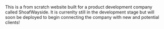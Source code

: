 This is a from scratch website built for a product development company called ShoafWayside.
It is currenlty still in the development stage but will soon be deployed to begin connecting
the company with new and potential clients!
